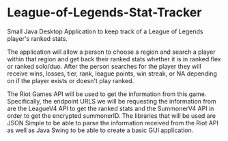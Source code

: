 # League-of-Legends-Stat-Tracker
Small Java Desktop Application to keep track of a League of Legends player's ranked stats.

The application will allow a person to choose a region and search a player within that region and get back their ranked stats whether it is in ranked flex or ranked solo/duo. After the person searches for the player they will receive wins, losses, tier, rank, league points, win streak, or NA depending on if the player exists or doesn't play ranked.

The Riot Games API will be used to get the information from this game. Specifically, the endpoint URLS we will be requesting the information from are the LeagueV4 API to get the ranked stats and the SummonerV4 API in order to get the encrypted summonerID. The libraries that will be used are JSON Simple to be able to parse the information received from the Riot API as well as Java Swing to be able to create a basic GUI application.
